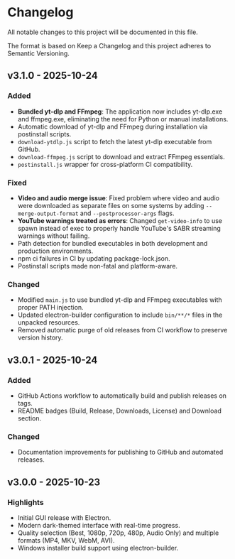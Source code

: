 # Changelog

All notable changes to this project will be documented in this file.

The format is based on Keep a Changelog and this project adheres to Semantic Versioning.

## v3.1.0 - 2025-10-24

### Added

- **Bundled yt-dlp and FFmpeg**: The application now includes yt-dlp.exe and ffmpeg.exe, eliminating the need for Python or manual installations.
- Automatic download of yt-dlp and FFmpeg during installation via postinstall scripts.
- `download-ytdlp.js` script to fetch the latest yt-dlp executable from GitHub.
- `download-ffmpeg.js` script to download and extract FFmpeg essentials.
- `postinstall.js` wrapper for cross-platform CI compatibility.

### Fixed

- **Video and audio merge issue**: Fixed problem where video and audio were downloaded as separate files on some systems by adding `--merge-output-format` and `--postprocessor-args` flags.
- **YouTube warnings treated as errors**: Changed `get-video-info` to use spawn instead of exec to properly handle YouTube's SABR streaming warnings without failing.
- Path detection for bundled executables in both development and production environments.
- npm ci failures in CI by updating package-lock.json.
- Postinstall scripts made non-fatal and platform-aware.

### Changed

- Modified `main.js` to use bundled yt-dlp and FFmpeg executables with proper PATH injection.
- Updated electron-builder configuration to include `bin/**/*` files in the unpacked resources.
- Removed automatic purge of old releases from CI workflow to preserve version history.

## v3.0.1 - 2025-10-24

### Added

- GitHub Actions workflow to automatically build and publish releases on tags.
- README badges (Build, Release, Downloads, License) and Download section.

### Changed

- Documentation improvements for publishing to GitHub and automated releases.

## v3.0.0 - 2025-10-23

### Highlights

- Initial GUI release with Electron.
- Modern dark-themed interface with real-time progress.
- Quality selection (Best, 1080p, 720p, 480p, Audio Only) and multiple formats (MP4, MKV, WebM, AVI).
- Windows installer build support using electron-builder.
